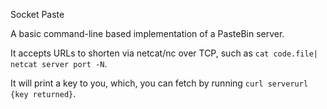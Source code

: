 Socket Paste

A basic command-line based implementation of a PasteBin server.

It accepts URLs to shorten via netcat/nc over TCP, such as `cat code.file| netcat server port -N`.

It will print a key to you, which, you can fetch by running `curl serverurl {key returned}`.
